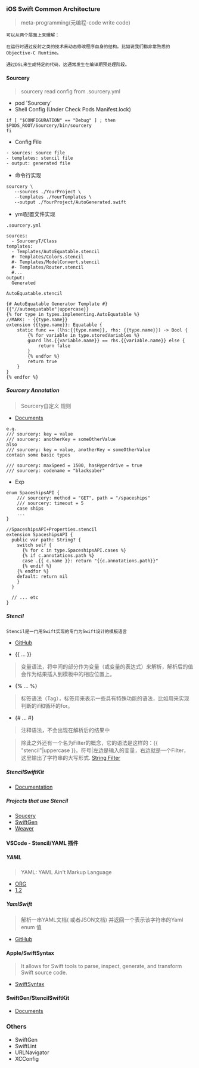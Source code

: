 ### iOS Swift Common Architecture

>meta-programming(元编程-code write code)

```
可以从两个层面上来理解：

在运行时通过反射之类的技术来动态修改程序自身的结构。比如说我们都非常熟悉的Objective-C Runtime。

通过DSL来生成特定的代码，这通常发生在编译期预处理阶段。
```

#### Sourcery
>sourcery read config from .sourcery.yml 

- pod 'Sourcery'
- Shell Config (Under Check Pods Manifest.lock)

```
if [ "$CONFIGURATION" == "Debug" ] ; then
$PODS_ROOT/Sourcery/bin/sourcery
fi
```

- Config File

```
- sources: source file
- templates: stencil file
- output: generated file
```

- 命令行实现

```
sourcery \
   --sources ./YourProject \
   --templates ./YourTemplates \
   --output ./YourProject/AutoGenerated.swift
```

- yml配置文件实现

```
.sourcery.yml

sources:
  - SourceryT/Class
templates:
  - Templates/AutoEquatable.stencil
  #- Templates/Colors.stencil
  #- Templates/ModelConvert.stencil
  #- Templates/Router.stencil
  #...
output:
  Generated

```

```
AutoEquatable.stencil

{# AutoEquatable Generator Template #}
{{"//autoequatable"|uppercase}}
{% for type in types.implementing.AutoEquatable %}
//MARK: - {{type.name}}
extension {{type.name}}: Equatable {
    static func == (lhs:{{type.name}}, rhs: {{type.name}}) -> Bool {
        {% for variable in type.storedVariables %}
        guard lhs.{{variable.name}} == rhs.{{variable.name}} else {
            return false
        }
        {% endfor %}
        return true
    }
}
{% endfor %}

```

##### Sourcery Annotation

> Sourcery自定义 规则

- [Documents](https://littlebitesofcocoa.com/295-building-an-api-client-with-sourcery-key-value-annotations)

```
e.g.
/// sourcery: key = value
/// sourcery: anotherKey = someOtherValue
also
/// sourcery: key = value, anotherKey = someOtherValue
contain some basic types

/// sourcery: maxSpeed = 1500, hasHyperdrive = true
/// sourcery: codename = "blacksaber"

```

- Exp

```
enum SpaceshipsAPI {
    /// sourcery: method = "GET", path = "/spaceships"
    /// sourcery: timeout = 5
    case ships
    ...
}

//SpaceshipsAPI+Properties.stencil
extension SpaceshipsAPI {
  public var path: String? {
    switch self {
      {% for c in type.SpaceshipsAPI.cases %}
      {% if c.annotations.path %}
      case .{{ c.name }}: return "{{c.annotations.path}}"
      {% endif %}
    {% endfor %}
    default: return nil
    }
  }

  // ... etc
}
```


##### Stencil

```
Stencil是一门用Swift实现的专门为Swift设计的模板语言
```

- [GitHub](https://github.com/stencilproject/Stencil)

- {{ ... }}
>变量语法，将中间的部分作为变量（或变量的表达式）来解析，解析后的值会作为结果插入到模板中的相应位置上。

- {% ... %}
>标签语法（Tag），标签用来表示一些具有特殊功能的语法，比如用来实现判断的if和循环的for。

- {# ... #}
>注释语法，不会出现在解析后的结果中


>除此之外还有一个名为Filter的概念，它的语法是这样的：{{ "stencil"|uppercase }}。符号|左边是输入的变量，右边就是一个Filter，这里输出了字符串的大写形式.
>[String Filter](https://github.com/SwiftGen/StencilSwiftKit/blob/master/Documentation/filters-strings.md)




##### StencilSwiftKit

- [Documentation](https://github.com/SwiftGen/StencilSwiftKit/tree/master/Documentation)

##### Projects that use Stencil

- [Soucery](https://github.com/krzysztofzablocki/Sourcery)
- [SwiftGen](https://github.com/SwiftGen/SwiftGen)
- [Weaver](https://github.com/scribd/Weaver)


#### VSCode - Stencil/YAML 插件

##### YAML

>YAML: YAML Ain't Markup Language

- [ORG](https://yaml.org)
- [1.2](https://yaml.org/spec/1.2/spec.html)

##### YamlSwift

> 解析一串YAML文档( 或者JSON文档) 并返回一个表示该字符串的Yaml enum 值

- [GitHub](https://github.com/behrang/YamlSwift)


#### Apple/SwiftSyntax

>It allows for Swift tools to parse, inspect, generate, and transform Swift source code.

- [SwiftSyntax](https://github.com/apple/swift-syntax)

#### SwiftGen/StencilSwiftKit

- [Documents](https://github.com/SwiftGen/StencilSwiftKit)

### Others

- SwiftGen
- SwiftLint
- URLNavigator
- XCConfig

